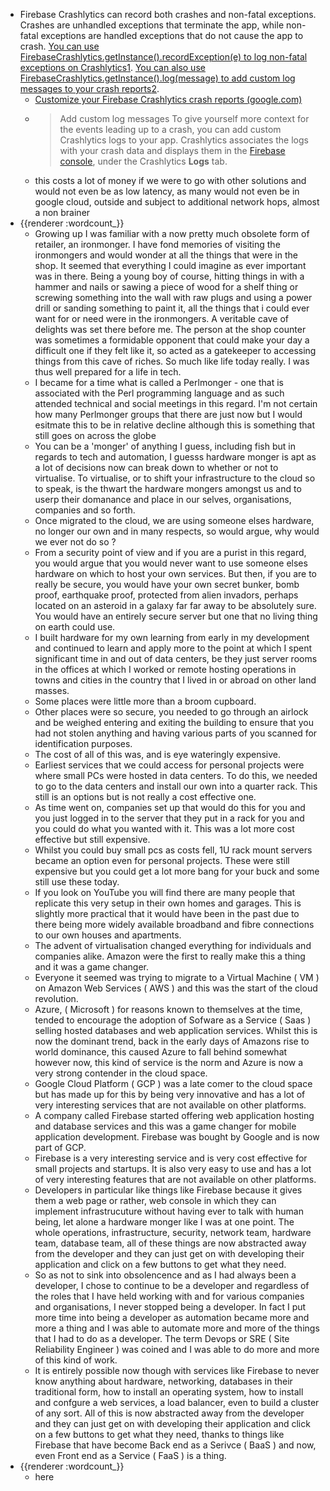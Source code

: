 - Firebase Crashlytics can record both crashes and non-fatal exceptions. Crashes are unhandled exceptions that terminate the app, while non-fatal exceptions are handled exceptions that do not cause the app to crash. [You can use FirebaseCrashlytics.getInstance().recordException(e) to log non-fatal exceptions on Crashlytics](https://stackoverflow.com/questions/43092383/log-non-fatal-errors-on-crashlytics)[1](https://stackoverflow.com/questions/43092383/log-non-fatal-errors-on-crashlytics). [You can also use FirebaseCrashlytics.getInstance().log(message) to add custom log messages to your crash reports](https://firebase.google.com/docs/crashlytics/customize-crash-reports)[2](https://firebase.google.com/docs/crashlytics/customize-crash-reports).
	- [Customize your Firebase Crashlytics crash reports (google.com)](https://firebase.google.com/docs/crashlytics/customize-crash-reports?platform=flutter)
	- > Add custom log messages
	  To give yourself more context for the events leading up to a crash, you can add custom Crashlytics logs to your app. Crashlytics associates the logs with your crash data and displays them in the [Firebase console](https://console.firebase.google.com/project/_/crashlytics), under the Crashlytics **Logs** tab.
	- this costs a lot of money if we were to go with other solutions and would not even be as low latency, as many would not even be in google cloud, outside and subject to additional network hops, almost a non brainer
- {{renderer :wordcount_}}
	- Growing up I was familiar with a now pretty much obsolete form of retailer, an ironmonger. I have fond memories of visiting the ironmongers and would wonder at all the things that were in the shop. It seemed that everything I could imagine as ever important was in there. Being a young boy of course, hitting things in with a hammer and nails or sawing a piece of wood for a shelf thing or screwing something into the wall with raw plugs and using a power drill or sanding something to paint it, all the things that i could ever want for or need were in the ironmongers. A veritable cave of delights was set there before me. The person at the shop counter was sometimes a formidable opponent that could make your day a difficult one if they felt like it, so acted as a gatekeeper to accessing things from this cave of riches. So much like life today really. I was thus well prepared for a life in tech.
	- I became for a time what is called a Perlmonger - one that is associated with the Perl programming language and as such attended technical and social meetings in this regard. I'm not certain how many Perlmonger groups that there are just now but I would esitmate this to be in relative decline although this is something that still goes on across the globe
	- You can be a 'monger' of anything I guess, including fish but in regards to tech and automation, I guesss hardware monger is apt as a lot of decisions now can break down to whether or not to virtualise. To virtualise, or to shift your infrastructure to the cloud so to speak, is the thwart the hardware mongers amongst us and to userp their domanance and place in our selves, organisations, companies and so forth.
	- Once migrated to the cloud, we are using someone elses hardware, no longer our own and in many respects, so would argue, why would we ever not do so ?
	- From a security point of view and if you are a purist in this regard, you would argue that you would never want to use someone elses hardware on which to host your own services. But then, if you are to really be secure, you would have your own secret bunker, bomb proof, earthquake proof, protected from alien invadors, perhaps located on an asteroid in a galaxy far far away to be absolutely sure. You would have an entirely secure server but one that no living thing on earth could use.
	- I built hardware for my own learning from early in my development and continued to learn and apply more to the point at which I spent significant time in and out of data centers, be they just server rooms in the offices at which I worked or remote hosting operations in towns and cities in the country that I lived in or abroad on other land masses.
	- Some places were little more than a broom cupboard.
	- Other places were so secure, you needed to go through an airlock and be weighed entering and exiting the building to ensure that you had not stolen anything and having various parts of you scanned for identification purposes.
	- The cost of all of this was, and is eye wateringly expensive.
	- Earliest services that we could access for personal projects were where small PCs were hosted in data centers. To do this, we needed to go to the data centers and install our own into a quarter rack. This still is an options but is not really a cost effective one.
	- As time went on, companies set up that would do this for you and you just logged in to the server that they put in a rack for you and you could do what you wanted with it. This was a lot more cost effective but still expensive.
	- Whilst you could buy small pcs as costs fell, 1U rack mount servers became an option even for personal projects. These were still expensive but you could get a lot more bang for your buck and some still use these today.
	- If you look on YouTube you will find there are many people that replicate this very setup in their own homes and garages. This is slightly more practical that it would have been in the past due to there being more widely available broadband and fibre connections to our own houses and apartments.
	- The advent of virtualisation changed everything for individuals and companies alike. Amazon were the first to really make this a thing and it was a game changer.
	- Everyone it seemed was trying to migrate to a Virtual Machine ( VM ) on Amazon Web Services ( AWS ) and this was the start of the cloud revolution.
	- Azure, ( Microsoft ) for reasons known to themselves at the time, tended to encourage the adoption of Sofware as a Service ( Saas ) selling hosted databases and web application services. Whilst this is now the dominant trend, back in the early days of Amazons rise to world dominance, this caused Azure to fall behind somewhat however now, this kind of service is the norm and Azure is now a very strong contender in the cloud space.
	- Google Cloud Platform ( GCP ) was a late comer to the cloud space but has made up for this by being very innovative and has a lot of very interesting services that are not available on other platforms.
	- A company called Firebase started offering web application hosting and database services and this was a game changer for mobile application development. Firebase was bought by Google and is now part of GCP.
	- Firebase is a very interesting service and is very cost effective for small projects and startups. It is also very easy to use and has a lot of very interesting features that are not available on other platforms.
	- Developers in particular like things like Firebase because it gives them a web page or rather, web console in which they can implement infrastrucuture without having ever to talk with human being, let alone a hardware monger like I was at one point. The whole operations, infrastructure, security, network team, hardware team, database team, all of these things are now abstracted away from the developer and they can just get on with developing their application and click on a few buttons to get what they need.
	- So as not to sink into obsolencence and as I had always been a developer, I chose to continue to be a developer and regardless of the roles that I have held working with and for various companies and organisations, I never stopped being a developer. In fact I put more time into being a developer as automation became more and more a thing and I was able to automate more and more of the things that I had to do as a developer. The term Devops or SRE ( Site Reliability Engineer ) was coined and I was able to do more and more of this kind of work.
	- It is entirely possible now though with services like Firebase to never know anything about hardware, networking, databases in their traditional form, how to install an operating system, how to install and confgure a web services, a load balancer, even to build a cluster of any sort. All of this is now abstracted away from the developer and they can just get on with developing their application and click on a few buttons to get what they need, thanks to things like Firebase that have become Back end as a Serivce ( BaaS ) and now, even Front end as a Service ( FaaS ) is a thing.
- {{renderer :wordcount_}}
	- here